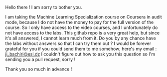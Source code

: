 Hello there !
   I am sorry to bother you.
   
   I am taking the Machine Learning Specialization course on Coursera in audit mode, because I do not have the money to pay for the full version of the course. So I only have access to the video courses, and I unfortunately do not have access to the labs. This github repo is a very great help, but since it's all answered, I cannot learn much from it. Do you by any chance have the labs without answers so that I can try them out ? I would be forever grateful for you if you could send them to me somehow; here's my email : ji_bachiri@esi.dz
   I couldn't figure out how to ask you this question so I'm sending you a pull request, sorry !
  
Thank you so much in advance !
   
